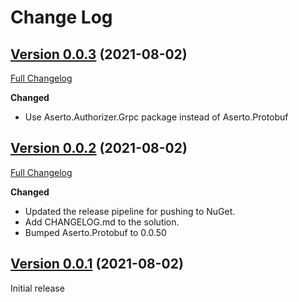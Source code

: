 # Change Log

## [Version 0.0.3](https://github.com/aserto-dev/aserto-dotnet/tree/v0.0.3) (2021-08-02)
[Full Changelog](https://github.com/aserto-dev/aserto-dotnet/compare/v0.0.2...v0.0.3)

**Changed**
- Use Aserto.Authorizer.Grpc package instead of Aserto.Protobuf 

## [Version 0.0.2](https://github.com/aserto-dev/aserto-dotnet/tree/v0.0.2) (2021-08-02)
[Full Changelog](https://github.com/aserto-dev/aserto-dotnet/compare/v0.0.1...v0.0.2)

**Changed**
- Updated the release pipeline for pushing to NuGet.
- Add CHANGELOG.md to the solution.
- Bumped Aserto.Protobuf to 0.0.50

## [Version 0.0.1](https://github.com/aserto-dev/aserto-dotnet/tree/v0.0.1) (2021-08-02)

Initial release